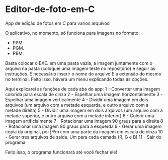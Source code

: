 # Editor-de-foto-em-C
App de edição de fotos em C para varios arquivos!

O aplicativo, no momento, só funciona para imagens no formato: 
  * PPM.
  * PGM.
  * PBM.
  
Basta colocar o EXE. em uma pasta vazia, a imagem juntamente com o arquivo na pasta (coloquei uma imagem teste no repositório) e seguir as instruções. É necessário inserir o nome do arquivo E a extensão do mesmo no terminal. Feito isso, hávera um menu explicando todas as opções.

Aqui explicarei as funções de cada aba do app:
1 - Converter uma imagem colorida para escala de cinza
2 - Espelhar uma imagem horizontalmente
3 - Espelhar uma imagem verticalmente
4 - Dividir uma imagem em dois arquivos (um arquivo com a metade esquerda, e outro arquivo com a metade direita)
5 - Dividir uma imagem em dois arquivos (um arquivo com a metade superior, e outro arquivo com a metade inferior)
6 - Colorir uma imagem artificialmente
7 - Rotacionar uma imagem 90 graus para a direita
8 - Rotacionar uma imagem 90 graus para a esquerda
9 - Gerar uma imagem copia da original, por├®m com uma parte da imagem em escala de cinza
10 - Gerar tres arquivos de saida. Um para cada camada (R, G e B)
11 - Sair do programa

Feito isso, o programa funcionará até você fechar ele!
